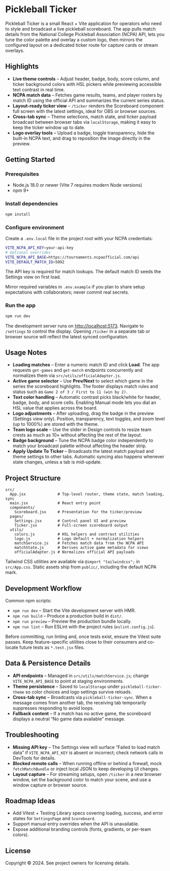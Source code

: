 # Pickleball Ticker

Pickleball Ticker is a small React + Vite application for operators who need to style and broadcast a live pickleball scoreboard. The app pulls match details from the National College Pickleball Association (NCPA) API, lets you tune the color palette and overlay a custom logo, then mirrors the configured layout on a dedicated ticker route for capture cards or stream overlays.

## Highlights
- **Live theme controls** – Adjust header, badge, body, score column, and ticker background colors with HSL pickers while previewing accessible text contrast in real time.
- **NCPA match data** – Fetches game results, teams, and player rosters by match ID using the official API and summarizes the current series status.
- **Layout-ready ticker view** – `/ticker` renders the Scoreboard component full screen with the latest settings, ideal for OBS or browser sources.
- **Cross-tab sync** – Theme selections, match state, and ticker payload broadcast between browser tabs via `localStorage`, making it easy to keep the ticker window up to date.
- **Logo overlay tools** – Upload a badge, toggle transparency, hide the built-in NCPA text, and drag to reposition the image directly in the preview.

## Getting Started
### Prerequisites
- Node.js 18.0 or newer (Vite 7 requires modern Node versions)
- npm 9+

### Install dependencies
```bash
npm install
```

### Configure environment
Create a `.env.local` file in the project root with your NCPA credentials:
```bash
VITE_NCPA_API_KEY=your-api-key
# Optional overrides
VITE_NCPA_API_BASE=https://tournaments.ncpaofficial.com/api
VITE_DEFAULT_MATCH_ID=5092
```
The API key is required for match lookups. The default match ID seeds the Settings view on first load.

Mirror required variables in `.env.example` if you plan to share setup expectations with collaborators; never commit real secrets.

### Run the app
```bash
npm run dev
```
The development server runs on <http://localhost:5173>. Navigate to `/settings` to control the display. Opening `/ticker` in a separate tab or browser source will reflect the latest synced configuration.

## Usage Notes
- **Loading matches** – Enter a numeric match ID and click **Load**. The app requests `get-games` and `get-match` endpoints concurrently and normalizes them via `src/utils/officialAdapter.js`.
- **Active game selector** – Use **Prev/Next** to select which game in the series the scoreboard highlights. The footer displays match rules and status such as `Game 2 of 3 / First to 11 (win by 2)`.
- **Text color handling** – Automatic contrast picks black/white for header, badge, body, and score cells. Enabling Manual mode lets you dial an HSL value that applies across the board.
- **Logo adjustments** – After uploading, drag the badge in the preview (Settings view only). Position, transparency, text toggles, and zoom level (up to 1000%) are stored with the theme.
- **Team logo scale** – Use the slider in Design controls to resize team crests as much as 10× without affecting the rest of the layout.
- **Badge background** – Tune the NCPA badge color independently to match your broadcast palette without affecting the header strip.
- **Apply Update To Ticker** – Broadcasts the latest match payload and theme settings to other tabs. Automatic syncing also happens whenever state changes, unless a tab is mid-update.

## Project Structure
```
src/
  App.jsx              # Top-level router, theme state, match loading, sync
  main.jsx             # React entry point
  components/
    Scoreboard.jsx     # Presentation for the ticker/preview
  pages/
    Settings.jsx       # Control panel UI and preview
    Ticker.jsx         # Full-screen scoreboard output
  utils/
    colors.js          # HSL helpers and contrast utilities
    logo.js            # Logo default + normalization helpers
    matchService.js    # Fetches match data from the NCPA API
    matchState.js      # Derives active game metadata for views
    officialAdapter.js # Normalizes official API payloads
```
Tailwind CSS utilities are available via `@import "tailwindcss";` in `src/App.css`. Static assets ship from `public/`, including the default NCPA mark.

## Development Workflow
Common npm scripts:
- `npm run dev` – Start the Vite development server with HMR.
- `npm run build` – Produce a production build in `dist/`.
- `npm run preview` – Preview the production bundle locally.
- `npm run lint` – Run ESLint with the project rules (`eslint.config.js`).

Before committing, run linting and, once tests exist, ensure the Vitest suite passes. Keep feature-specific utilities close to their consumers and co-locate future tests as `*.test.jsx` files.

## Data & Persistence Details
- **API endpoints** – Managed in `src/utils/matchService.js`; change `VITE_NCPA_API_BASE` to point at staging environments.
- **Theme persistence** – Saved to `localStorage` under `pickleball-ticker-theme` so color choices and logo settings survive reloads.
- **Cross-tab sync** – Broadcasts via `pickleball-ticker-sync`. When a message comes from another tab, the receiving tab temporarily suppresses responding to avoid loops.
- **Fallback content** – If a match has no active game, the scoreboard displays a neutral “No game data available” message.

## Troubleshooting
- **Missing API key** – The Settings view will surface “Failed to load match data” if `VITE_NCPA_API_KEY` is absent or incorrect; check network calls in DevTools for details.
- **Blocked remote calls** – When running offline or behind a firewall, mock `fetchMatchBundle` or inject local JSON to keep developing UI changes.
- **Layout capture** – For streaming setups, open `/ticker` in a new browser window, set the background color to match your scene, and use a window capture or browser source.

## Roadmap Ideas
- Add Vitest + Testing Library specs covering loading, success, and error states for `SettingsPage` and `Scoreboard`.
- Support manual entry overrides when the API is unavailable.
- Expose additional branding controls (fonts, gradients, or per-team colors).

## License
Copyright © 2024. See project owners for licensing details.
